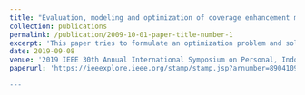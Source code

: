 ```yaml
---
title: "Evaluation, modeling and optimization of coverage enhancement methods of NB-IoT"
collection: publications
permalink: /publication/2009-10-01-paper-title-number-1
excerpt: 'This paper tries to formulate an optimization problem and solve it analytically for improving coverage in NB-IoT networks.'
date: 2019-09-08
venue: '2019 IEEE 30th Annual International Symposium on Personal, Indoor and Mobile Radio Communications (PIMRC)'
paperurl: 'https://ieeexplore.ieee.org/stamp/stamp.jsp?arnumber=8904109

---
```

<!-- We attempt to make covid severity classification more explainable by a descriptive clustering method.
This is a work in progress -->

<!-- [Download paper here](https://ieeexplore.ieee.org/stamp/stamp.jsp?arnumber=8904109) -->




<!-- Recommended citation: Your Name, You. (2015). "Paper Title Number 3." <i>Journal 1</i>. 1(3). -->

